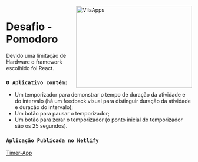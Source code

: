 <img src="https://firebasestorage.googleapis.com/v0/b/my-app-98f0b.appspot.com/o/VilaApps%2Fvilaapps-github.png?alt=media&token=84a1f717-7de1-42e5-8f3a-04a7f5d97f05" alt="VilaApps" width="314" height="222" style="float: right;">

# Desafio - Pomodoro

Devido uma limitação de Hardware o framework escolhido foi React.

### `O Aplicativo contém:`

- Um temporizador para demonstrar o tempo de duração da atividade e do intervalo (há um feedback visual para distinguir duração da atividade e duração do intervalo);
- Um botão para pausar o temporizador;
- Um botão para zerar o temporizador (o ponto inicial do temporizador são os 25 segundos).

### `Aplicação Publicada no Netlify`

[Timer-App](https://friendly-haibt-66d5c8.netlify.app)
